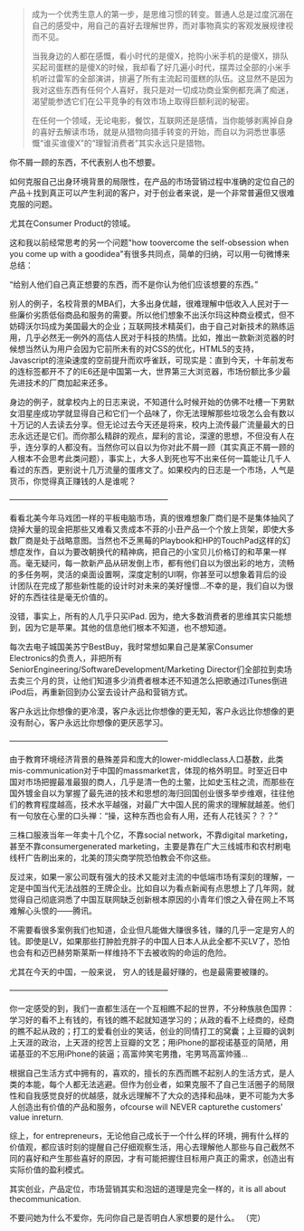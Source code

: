 >成为一个优秀生意人的第一步，是思维习惯的转变。普通人总是过度沉溺在自己的感受中，用自己的喜好去理解世界，而对事物真实的客观发展规律视而不见。
>
>当我身边的人都在感慨，看小时代的是傻X，抢购小米手机的是傻X，排队买起司蛋糕的是傻X的时候，我却看了好几遍小时代，摆弄过全部的小米手机听过雷军的全部演讲，排遍了所有主流起司蛋糕的队伍。这显然不是因为我对这些东西有任何个人喜好，我只是对一切成功商业案例都充满了痴迷，渴望能参透它们在公平竞争的有效市场上取得巨额利润的秘密。
>
>在任何一个领域，无论电影，餐饮，互联网还是感情，当你能够剥离掉自身的喜好去解读市场，就是从猎物向猎手转变的开始，而自以为洞悉世事感慨“谁买谁傻X”的“理智消费者”其实永远只是猎物。


你不屑一顾的东西，不代表别人也不想要。 

如何克服自己出身环境背景的局限性，在产品的市场营销过程中准确的定位自己的产品＋找到真正可以产生利润的客户，对于创业者来说，是一个非常普遍但又很难克服的问题。

尤其在Consumer Product的领域。 

这和我以前经常思考的另一个问题"how toovercome the self-obsession when you come up with a goodidea"有很多共同点，简单的归纳，可以用一句微博来总结： 

“给别人他们自己真正想要的东西，而不是你认为他们应该想要的东西。” 

别人的例子，名校背景的MBA们，大多出身优越，很难理解中低收入人民对于一些廉价劣质低俗商品和服务的需要。所以他们想象不出沃尔玛这种商业模式，但不妨碍沃尔玛成为美国最大的企业；互联网技术精英们，由于自己对新技术的熟练运用，几乎必然无一例外的高估人民对于科技的热情。比如，推出一款新浏览器的时候想当然认为用户会因为它前所未有的对CSS的优化，HTML5的支持，Javascript的渲染速度的空前提升而欢呼雀跃，可现实是：直到今天，十年前发布的连标签都开不了的IE6还是中国第一大，世界第三大浏览器，市场份额比多少最先进技术的厂商加起来还多。 

身边的例子，就拿校内上的日志来说，不知道什么时候开始的仿佛不吐槽一下男默女泪星座成功学就显得自己和它们一个品味了，你无法理解那些垃圾怎么会有数以十万记的人去读去分享。但无论过去今天还是将来，校内上流传最广流量最大的日志永远还是它们。而你那么精辟的观点，犀利的言论，深邃的思想，不但没有人在乎，连分享的人都没有。当然你可以自以为你对此不屑一顾（其实真正不屑一顾的人根本不会思考此类问题），事实上，大多人到死也写不出来任何一篇能让几千人看过的东西，更别说十几万流量的蛋疼文了。如果校内的日志是一个市场，人气是货币，你觉得真正赚钱的人是谁呢？

————————————————————

看看北美今年马戏团一样的平板电脑市场，真的很难想象厂商们是不是集体抽风了烧掉大量的现金把那些又难看又贵成本不菲的小丑产品一个个放上货架，即使大多数厂商是处于战略意图。当然也不乏黑莓的Playbook和HP的TouchPad这样的幻想症发作，自以为要改朝换代的精神病，把自己的小宝贝儿价格订的和苹果一样高。毫无疑问，每一款新产品从研发倒上市，都有他们自以为很出彩的地方，流畅的多任务啊，灵活的桌面设置啊，深度定制的UI啊，你甚至可以想象着背后的设计团队在完成了那些新性能的设计时对未来的美好憧憬...不幸的是，我们自以为很好的东西往往是毫无价值的。 

没错，事实上，所有的人几乎只买iPad. 因为，绝大多数消费者的思维其实只能想到，因为它是苹果。其他的信息他们根本不知道，也不想知道。 



每次去电子城国美苏宁BestBuy，我时常想如果自己是某家Consumer Electronics的负责人，非把所有SeniorEngineering/SoftwareDevelopment/Marketing Director们全部拉到卖场去卖三个月的货，让他们知道多少消费者根本还不知道怎么把歌通过iTunes倒进iPod后，再重新回到办公室去设计产品和营销方式。 

客户永远比你想像的更冷漠，客户永远比你想像的更无知，客户永远比你想像的更没有耐心，客户永远比你想像的更厌恶学习。 

————————————————————

由于教育环境经济背景的悬殊差异和庞大的lower-middleclass人口基数，此类mis-communication对于中国的massmarket言，体现的格外明显。时至近日中国对市场把握最准最狠的商人，几乎是清一色的土鳖，比如史玉柱之流，而那些在国外镀金自以为掌握了最先进的技术和思想的海归回国创业很多举步维艰，往往他们的教育程度越高，技术水平越强，对最广大中国人民的需求的理解就越差。他们有一句放在心里的口头禅：“操，这种东西也会有人用，还有人花钱买？？？” 

三株口服液当年一年卖十几个亿，不靠social network，不靠digital marketing，甚至不靠consumergenerated marketing，主要是靠在广大三线城市和农村刷电线杆广告刷出来的，北美的顶尖商学院恐怕教会不你这些。



反过来，如果一家公司既有强大的技术又能对主流的中低端市场有深刻的理解，一定是中国当代无法战胜的王牌企业。比如自以为看点新闻有点思想上了几年网，就觉得自己彻底洞悉了中国互联网缺乏创新根本原因的小青年们恨之入骨在网上不骂难解心头恨的——腾讯。 

不需要看很多案例我们也知道，企业但凡能做大赚很多钱，赚的几乎一定是穷人的钱。即使是LV，如果那些打肿脸充胖子的中国人日本人从此全都不买LV了，恐怕也会有和迈巴赫劳斯莱斯一样维持不下去被收购的命运的危险。 

尤其在今天的中国，一般来说， 穷人的钱是最好赚的，也是最需要被赚的。

————————————————————

你一定感受的到，我们一直都生活在一个互相瞧不起的世界，不分种族肤色国界：学习好的看不上有钱的，有钱的瞧不起就知道学习的；从政的看不上经商的，经商的瞧不起从政的；打工的爱看创业的笑话，创业的同情打工的窝囊；上豆瓣的讽刺上天涯的政治，上天涯的挖苦上豆瓣的文艺；用iPhone的鄙视诺基亚的简陋，用诺基亚的不忘用iPhone的装逼；高富帅笑宅男撸，宅男骂高富帅骚... 

根据自己生活方式中拥有的，喜欢的，擅长的东西而瞧不起别人的生活方式，是人类的本能，每个人都无法逃避。但作为创业者，如果克服不了自己生活圈子的局限性和自我感觉良好的优越感，就永远理解不了大众的选择和品味，更不可能为大多人创造出有价值的产品和服务，ofcourse will  NEVER capturethe customers' value inreturn. 

综上，for entrepreneurs，无论他自己成长于一个什么样的环境，拥有什么样的价值观，都应该时刻的提醒自己仔细观察生活，用心去理解他人那些与自己截然不同的喜好和产生那些喜好的原因，才有可能把握住目标用户真正的需求，创造出有实际价值的盈利模式。 

其实创业，产品定位，市场营销其实和泡妞的道理是完全一样的，it is all about thecommunication. 

不要问她为什么不爱你，先问你自己是否明白人家想要的是什么。 （完） 


